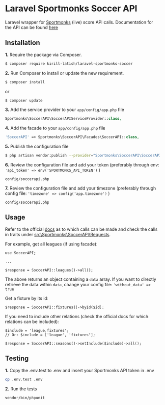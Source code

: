 # Laravel Sportmonks Soccer API

Laravel wrapper for [Sportmonks](https://www.sportmonks.com/sports/soccer) (live) score API calls. 
Documentation for the API can be found [here](https://www.sportmonks.com/sports/soccer/docs)

## Installation

**1.** Require the package via Composer.

```bash
$ composer require kirill-latish/laravel-sportmonks-soccer
```

**2.** Run Composer to install or update the new requirement.

```bash
$ composer install
```

or

```bash
$ composer update
```

**3.** Add the service provider to your `app/config/app.php` file

```php
Sportmonks\SoccerAPI\SoccerAPIServiceProvider::class,
```

**4.** Add the facade to your `app/config/app.php` file

```php
'SoccerAPI' => Sportmonks\SoccerAPI\Facades\SoccerAPI::class,
```

**5.** Publish the configuration file

```bash
$ php artisan vendor:publish --provider="Sportmonks\SoccerAPI\SoccerAPIServiceProvider"
```

**6.** Review the configuration file and add your token (preferably through env: `'api_token' => env('SPORTMONKS_API_TOKEN')` )

```
config/soccerapi.php
```

**7.** Review the configuration file and add your timezone (preferably through config file: `'timezone' => config('app.timezone')` )

```
config/soccerapi.php
```

## Usage

Refer to the official [docs](https://www.sportmonks.com/sports/soccer) as to which calls can be made and check the calls in traits under [src\Sportmonks\SoccerAPI\Requests](src\Sportmonks\SoccerAPI\Requests).

For example, get all leagues (if using facade):

```
use SoccerAPI;

...

$response = SoccerAPI::leagues()->all();
```

The above returns an object containing a `data` array.
If you want to directly retrieve the data within `data`, change your config file: `'without_data' => true`

Get a fixture by its id:

```
$response = SoccerAPI::fixtures()->byId($id);
```

If you need to include other relations (check the official docs for which relations can be included):

```
$include = 'league,fixtures';
// Or: $include = ['league', 'fixtures'];

$response = SoccerAPI::seasons()->setInclude($include)->all();
```

## Testing

**1.** Copy the .env.test to .env and insert your Sportmonks API token in .env

```bash
cp .env.test .env
```

**2.** Run the tests

```bash
vendor/bin/phpunit
```
